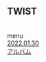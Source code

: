 <head>
    <meta charset="UTF-8">
    <link rel="stylesheet" href="css/twist.css">
    <title>TWIST -after graduation-</title>
</head>

<body>
    <p>
        <h2>TWIST</h2><br>
        menu<br>
        <a href="20220130.html">2022.01.30</a><br>
        <a href="memory.html">アルバム</a><br>
    </p>


</body
